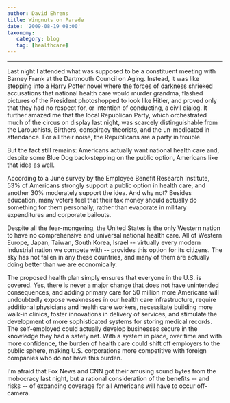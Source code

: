 ```yaml
---
author: David Ehrens
title: Wingnuts on Parade
date: '2009-08-19 08:00'
taxonomy:
   category: blog
   tag: [healthcare]
---
```

---

Last night I attended what was supposed to be a constituent meeting with Barney Frank at the Dartmouth Council on Aging. Instead, it was like stepping into a Harry Potter novel where the forces of darkness shrieked accusations that national health care would murder grandma, flashed pictures of the President photoshopped to look like Hitler, and proved only that they had no respect for, or intention of conducting, a civil dialog. It further amazed me that the local Republican Party, which orchestrated much of the circus on display last night, was scarcely distinguishable from the Larouchists, Birthers, conspiracy theorists, and the un-medicated in attendance. For all their noise, the Republicans are a party in trouble.

But the fact still remains: Americans actually want national health care and, despite some Blue Dog back-stepping on the public option, Americans like that idea as well.

According to a June survey by the Employee Benefit Research Institute, 53% of Americans strongly support a public option in health care, and another 30% moderately support the idea. And why not? Besides education, many voters feel that their tax money should actually do something for them personally, rather than evaporate in military expenditures and corporate bailouts.

Despite all the fear-mongering, the United States is the only Western nation to have no comprehensive and universal national health care. All of Western Europe, Japan, Taiwan, South Korea, Israel -- virtually every modern industrial nation we compete with -- provides this option for its citizens. The sky has not fallen in any these countries, and many of them are actually doing better than we are economically.

The proposed health plan simply ensures that everyone in the U.S. is covered. Yes, there is never a major change that does not have unintended consequences, and adding primary care for 50 million more Americans will undoubtedly expose weaknesses in our health care infrastructure, require additional physicians and health care workers, necessitate building more walk-in clinics, foster innovations in delivery of services, and stimulate the development of more sophisticated systems for storing medical records. The self-employed could actually develop businesses secure in the knowledge they had a safety net. With a system in place, over time and with more confidence, the burden of health care could shift off employers to the public sphere, making U.S. corporations more competitive with foreign companies who do not have this burden.

I'm afraid that Fox News and CNN got their amusing sound bytes from the mobocracy last night, but a rational consideration of the benefits -- and risks -- of expanding coverage for all Americans will have to occur off-camera.
